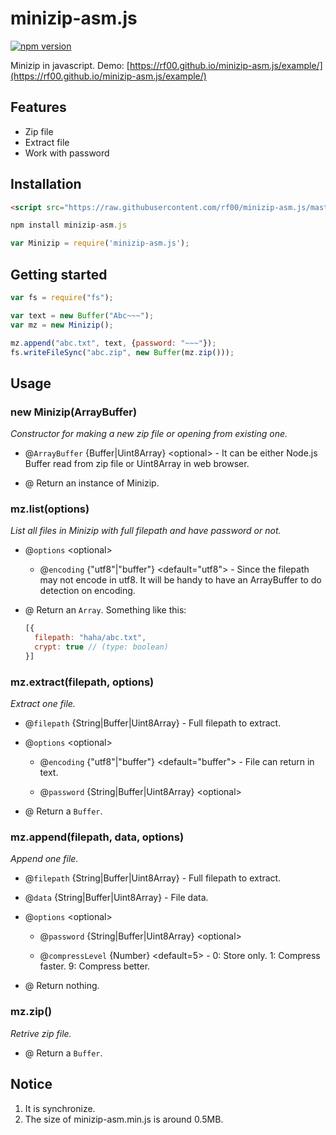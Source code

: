 # minizip-asm.js

[![npm version](https://badge.fury.io/js/minizip-asm.js.svg)](https://www.npmjs.com/package/minizip-asm.js)

Minizip in javascript. Demo: [https://rf00.github.io/minizip-asm.js/example/](https://rf00.github.io/minizip-asm.js/example/)

## Features

* Zip file
* Extract file
* Work with password

## Installation

```html
<script src="https://raw.githubusercontent.com/rf00/minizip-asm.js/master/lib/minizip-asm.min.js"></script>
```

```js
npm install minizip-asm.js

var Minizip = require('minizip-asm.js');
```

## Getting started

```js
var fs = require("fs");

var text = new Buffer("Abc~~~");
var mz = new Minizip();

mz.append("abc.txt", text, {password: "~~~"});
fs.writeFileSync("abc.zip", new Buffer(mz.zip()));
```

## Usage

### new Minizip(ArrayBuffer)

*Constructor for making a new zip file or opening from existing one.*

* @`ArrayBuffer` {Buffer|Uint8Array} \<optional> - It can be either Node.js Buffer read from zip file or Uint8Array in web browser.

* @ Return an instance of Minizip.

### mz.list(options)

*List all files in Minizip with full filepath and have password or not.*

* @`options` \<optional>

  * @`encoding` {"utf8"|"buffer"} \<default="utf8"> - Since the filepath may not encode in utf8. It will be handy to have an ArrayBuffer to do detection on encoding.

* @ Return an `Array`. Something like this:
    
    ```js
    [{
      filepath: "haha/abc.txt",
      crypt: true // (type: boolean)
    }]
    ```

### mz.extract(filepath, options)

*Extract one file.*

* @`filepath` {String|Buffer|Uint8Array} - Full filepath to extract.

* @`options` \<optional>

  * @`encoding` {"utf8"|"buffer"} \<default="buffer"> - File can return in text.
  
  * @`password` {String|Buffer|Uint8Array} \<optional>

* @ Return a `Buffer`.

### mz.append(filepath, data, options)

*Append one file.*

* @`filepath` {String|Buffer|Uint8Array} - Full filepath to extract.

* @`data` {String|Buffer|Uint8Array} - File data.

* @`options` \<optional>

  * @`password` {String|Buffer|Uint8Array} \<optional>
  
  * @`compressLevel` {Number} \<default=5> - 0: Store only. 1: Compress faster. 9: Compress better.

* @ Return nothing.

### mz.zip()

*Retrive zip file.*

* @ Return a `Buffer`.

## Notice

1. It is synchronize.
2. The size of minizip-asm.min.js is around 0.5MB.
